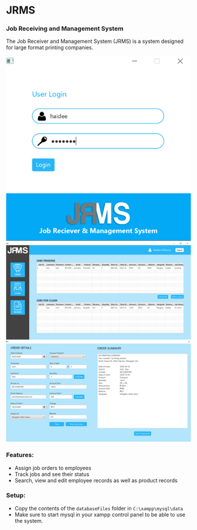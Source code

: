 # JRMS

### Job Receiving and Management System

The Job Receiver and Management System (JRMS) is a system designed for large format
printing companies.

![Login Screen](readmeAssets/loginScreen.PNG)
![Home Screen](readmeAssets/homeScreen.png)
![Order Screen](readmeAssets/orderScreen.PNG)

### Features:
* Assign job orders to employees
* Track jobs and see their status
* Search, view and edit employee records as well as product records

### Setup:
* Copy the contents of the `databaseFiles` folder in `C:\xampp\mysql\data`
* Make sure to start mysql in your xampp control panel to be able to use the system.